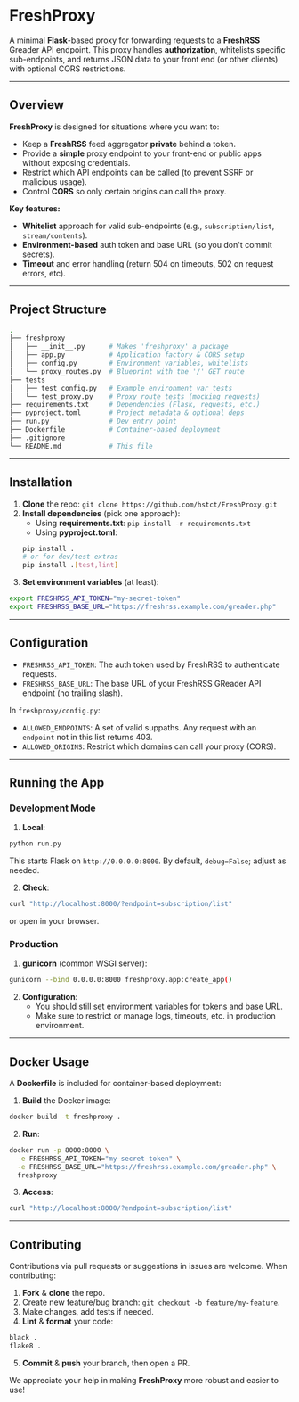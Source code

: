 # FreshProxy

A minimal **Flask**-based proxy for forwarding requests to a **FreshRSS** Greader API endpoint. This proxy handles **authorization**, whitelists specific sub-endpoints, and returns JSON data to your front end (or other clients) with optional CORS restrictions.

---

## Overview

**FreshProxy** is designed for situations where you want to:
- Keep a **FreshRSS** feed aggregator **private** behind a token.
- Provide a **simple** proxy endpoint to your front-end or public apps without exposing credentials.
- Restrict which API endpoints can be called (to prevent SSRF or malicious usage).
- Control **CORS** so only certain origins can call the proxy.

**Key features:**
- **Whitelist** approach for valid sub-endpoints (e.g., `subscription/list`, `stream/contents`).
- **Environment-based** auth token and base URL (so you don't commit secrets).
- **Timeout** and error handling (return 504 on timeouts, 502 on request errors, etc).

---

## Project Structure

```bash
.
├── freshproxy
│   ├── __init__.py      # Makes 'freshproxy' a package
│   ├── app.py           # Application factory & CORS setup
│   ├── config.py        # Environment variables, whitelists
│   └── proxy_routes.py  # Blueprint with the '/' GET route
├── tests
│   ├── test_config.py   # Example environment var tests
│   └── test_proxy.py    # Proxy route tests (mocking requests)
├── requirements.txt     # Dependencies (Flask, requests, etc.)
├── pyproject.toml       # Project metadata & optional deps
├── run.py               # Dev entry point
├── Dockerfile           # Container-based deployment
├── .gitignore
└── README.md            # This file
```

---

## Installation

1. **Clone** the repo: `git clone https://github.com/hstct/FreshProxy.git`
2. **Install dependencies** (pick one approach):
    - Using **requirements.txt**: `pip install -r requirements.txt`
    - Using **pyproject.toml**:
    ```bash
    pip install .
    # or for dev/test extras
    pip install .[test,lint]
    ```
3. **Set environment variables** (at least):
```bash
export FRESHRSS_API_TOKEN="my-secret-token"
export FRESHRSS_BASE_URL="https://freshrss.example.com/greader.php"
```

---

## Configuration

- `FRESHRSS_API_TOKEN`: The auth token used by FreshRSS to authenticate requests.
- `FRESHRSS_BASE_URL`: The base URL of your FreshRSS GReader API endpoint (no trailing slash).

In `freshproxy/config.py`:

- `ALLOWED_ENDPOINTS`: A set of valid suppaths. Any request with an `endpoint` not in this list returns 403.
- `ALLOWED_ORIGINS`: Restrict which domains can call your proxy (CORS).

---

## Running the App

### Development Mode

1. **Local**:
```bash
python run.py
```
This starts Flask on `http://0.0.0.0:8000`. By default, `debug=False`; adjust as needed.

2. **Check**:
```bash
curl "http://localhost:8000/?endpoint=subscription/list"
```
or open in your browser.

### Production

1. **gunicorn** (common WSGI server):
```bash
gunicorn --bind 0.0.0.0:8000 freshproxy.app:create_app()
```

2. **Configuration**:
    - You should still set environment variables for tokens and base URL.
    - Make sure to restrict or manage logs, timeouts, etc. in production environment.

---

## Docker Usage

A **Dockerfile** is included for container-based deployment:

1. **Build** the Docker image:
```bash
docker build -t freshproxy .
```

2. **Run**:
```bash
docker run -p 8000:8000 \
  -e FRESHRSS_API_TOKEN="my-secret-token" \
  -e FRESHRSS_BASE_URL="https://freshrss.example.com/greader.php" \
  freshproxy
```

3. **Access**:
```bash
curl "http://localhost:8000/?endpoint=subscription/list"
```

---

## Contributing

Contributions via pull requests or suggestions in issues are welcome. When contributing:

1. **Fork** & **clone** the repo.
2. Create new feature/bug branch: `git checkout -b feature/my-feature`.
3. Make changes, add tests if needed.
4. **Lint** & **format** your code:
```bash
black .
flake8 .
```
5. **Commit** & **push** your branch, then open a PR.

We appreciate your help in making **FreshProxy** more robust and easier to use!
